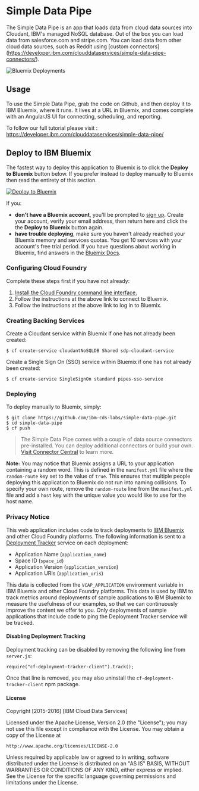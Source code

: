 # Simple Data Pipe 

The Simple Data Pipe is an app that loads data from cloud data sources into Cloudant, IBM's managed NoSQL database. Out of the box you can load data from salesforce.com and stripe.com. You can load data from other cloud data sources, such as Reddit using [custom connectors] (https://developer.ibm.com/clouddataservices/simple-data-pipe-connectors/).

![Bluemix Deployments](https://deployment-tracker.mybluemix.net/stats/eff5ff771f3cfd9e9443463c383565a1/badge.svg)

## Usage
To use the Simple Data Pipe, grab the code on Github, and then deploy it to IBM Bluemix, where it runs. It lives at a URL in Bluemix, and comes complete with an AngularJS UI for connecting, scheduling, and reporting. 

To follow our full tutorial please visit : https://developer.ibm.com/clouddataservices/simple-data-pipe/

## Deploy to IBM Bluemix

The fastest way to deploy this application to Bluemix is to click the **Deploy to Bluemix** button below. If you prefer instead to deploy manually to Bluemix then read the entirety of this section.

[![Deploy to Bluemix](https://deployment-tracker.mybluemix.net/stats/eff5ff771f3cfd9e9443463c383565a1/button.svg)](https://bluemix.net/deploy?repository=https://github.com/ibm-cds-labs/simple-data-pipe)

If you:
<ul>
<li><strong>don't have a Bluemix account</strong>,  you'll be prompted to <a href="http://www.ibm.com/cloud-computing/bluemix/" target="_blank">sign up</a>.  Create your account, verify your email address, then return here and click the the <strong>Deploy to Bluemix</strong> button again. </li>
<li><strong>have trouble deploying</strong>, make sure you haven't already reached your Bluemix memory and services quotas. You get 10 services with your account's free trial period. If you have questions about working in Bluemix, find answers in the <a href="https://www.ng.bluemix.net/docs/" target="_blank">Bluemix Docs</a>.</li>
</ul>

### Configuring Cloud Foundry

Complete these steps first if you have not already:

1. [Install the Cloud Foundry command line interface.](https://www.ng.bluemix.net/docs/#starters/install_cli.html)
2. Follow the instructions at the above link to connect to Bluemix.
3. Follow the instructions at the above link to log in to Bluemix.

### Creating Backing Services

Create a Cloudant service within Bluemix if one has not already been created:

    $ cf create-service cloudantNoSQLDB Shared sdp-cloudant-service

Create a Single Sign On (SSO) service within Bluemix if one has not already been created:

    $ cf create-service SingleSignOn standard pipes-sso-service

### Deploying

To deploy manually to Bluemix, simply:

    $ git clone https://github.com/ibm-cds-labs/simple-data-pipe.git
    $ cd simple-data-pipe
    $ cf push

 > The Simple Data Pipe comes with a couple of data source connectors pre-installed. You can deploy additional connectors or build your own. [Visit Connector Central](https://developer.ibm.com/clouddataservices/simple-data-pipe-connectors/) to learn more.

**Note:** You may notice that Bluemix assigns a URL to your application containing a random word. This is defined in the `manifest.yml` file where the `random-route` key set to the value of `true`. This ensures that multiple people deploying this application to Bluemix do not run into naming collisions. To specify your own route, remove the `random-route` line from the `manifest.yml` file and add a `host` key with the unique value you would like to use for the host name.

### Privacy Notice

This web application includes code to track deployments to [IBM Bluemix](https://www.bluemix.net/) and other Cloud Foundry platforms. The following information is sent to a [Deployment Tracker](https://github.com/cloudant-labs/deployment-tracker) service on each deployment:

* Application Name (`application_name`)
* Space ID (`space_id`)
* Application Version (`application_version`)
* Application URIs (`application_uris`)

This data is collected from the `VCAP_APPLICATION` environment variable in IBM Bluemix and other Cloud Foundry platforms. This data is used by IBM to track metrics around deployments of sample applications to IBM Bluemix to measure the usefulness of our examples, so that we can continuously improve the content we offer to you. Only deployments of sample applications that include code to ping the Deployment Tracker service will be tracked.

#### Disabling Deployment Tracking

Deployment tracking can be disabled by removing the following line from `server.js`:

```
require("cf-deployment-tracker-client").track();
```

Once that line is removed, you may also uninstall the `cf-deployment-tracker-client` npm package.

#### License 

Copyright [2015-2016] [IBM Cloud Data Services]

Licensed under the Apache License, Version 2.0 (the "License");
you may not use this file except in compliance with the License.
You may obtain a copy of the License at

    http://www.apache.org/licenses/LICENSE-2.0

Unless required by applicable law or agreed to in writing, software
distributed under the License is distributed on an "AS IS" BASIS,
WITHOUT WARRANTIES OR CONDITIONS OF ANY KIND, either express or implied.
See the License for the specific language governing permissions and
limitations under the License.

